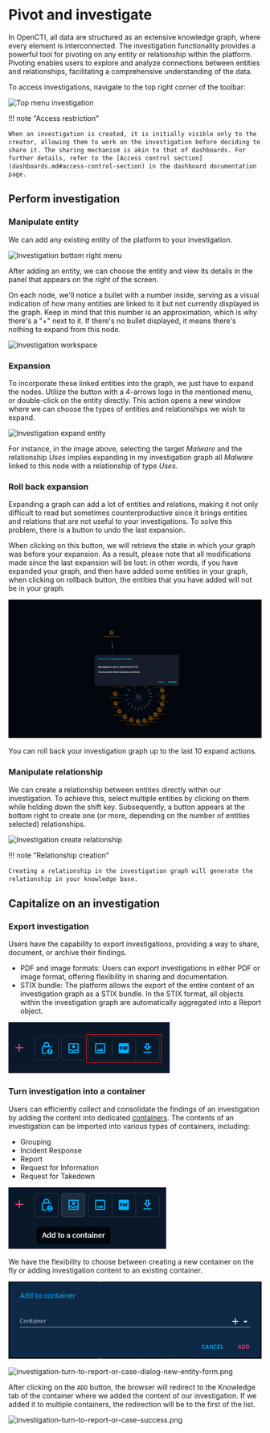 # Pivot and investigate

In OpenCTI, all data are structured as an extensive knowledge graph, where every element is interconnected. The investigation functionality provides a powerful tool for pivoting on any entity or relationship within the platform. Pivoting enables users to explore and analyze connections between entities and relationships, facilitating a comprehensive understanding of the data.

To access investigations, navigate to the top right corner of the toolbar:

![Top menu investigation](assets/top-menu-investigation.png)

!!! note "Access restriction"

    When an investigation is created, it is initially visible only to the creator, allowing them to work on the investigation before deciding to share it. The sharing mechanism is akin to that of dashboards. For further details, refer to the [Access control section](dashboards.md#access-control-section) in the dashboard documentation page.


## Perform investigation


### Manipulate entity

We can add any existing entity of the platform to your investigation.

![Investigation bottom right menu](assets/investigation-bottom-right-menu.png)

After adding an entity, we can choose the entity and view its details in the panel that appears on the right of the screen.

On each node, we'll notice a bullet with a number inside, serving as a visual indication of how many entities are linked to it but not currently displayed in the graph. Keep in mind that this number is an approximation, which is why there's a "+" next to it. If there's no bullet displayed, it means there's nothing to expand from this node.

![Investigation workspace](assets/investigation-workspace.png)

### Expansion
To incorporate these linked entities into the graph, we just have to expand the nodes. Utilize the button with a 4-arrows logo in the mentioned menu, or double-click on the entity directly. This action opens a new window where we can choose the types of entities and relationships we wish to expand.

![Investigation expand entity](assets/investigation-expand-entity.png)

For instance, in the image above, selecting the target _Malware_ and the relationship _Uses_ implies expanding in my investigation graph all _Malware_ linked to this node with a relationship of type _Uses_.

### Roll back expansion

Expanding a graph can add a lot of entities and relations, making it not only difficult to read but sometimes counterproductive since it brings entities and relations that are not useful to your investigations.
To solve this problem, there is a button to undo the last expansion.

When clicking on this button, we will retrieve the state in which your graph was before your expansion. As a result, please note that all modifications made since the last expansion will be lost: in other words, if you have expanded your graph, and then have added some entities in your graph, when clicking on rollback button, the entities that you have added will not be in your graph.

![Investigation rollback popup](assets/investigation-rollback-popup.png)

You can roll back your investigation graph up to the last 10 expand actions.

### Manipulate relationship

We can create a relationship between entities directly within our investigation. To achieve this, select multiple entities by clicking on them while holding down the shift key. Subsequently, a button appears at the bottom right to create one (or more, depending on the number of entities selected) relationships.

![Investigation create relationship](assets/investigation-create-relationship.png)

!!! note "Relationship creation"

    Creating a relationship in the investigation graph will generate the relationship in your knowledge base.


## Capitalize on an investigation


### Export investigation

Users have the capability to export investigations, providing a way to share, document, or archive their findings.

- PDF and image formats: Users can export investigations in either PDF or image format, offering flexibility in sharing and documentation.
- STIX bundle: The platform allows the export of the entire content of an investigation graph as a STIX bundle. In the STIX format, all objects within the investigation graph are automatically aggregated into a Report object.

![Investigation export](assets/investigation-export.png)


### Turn investigation into a container

Users can efficiently collect and consolidate the findings of an investigation by adding the content into dedicated [containers](containers.md). The contents of an investigation can be imported into various types of containers, including:

- Grouping
- Incident Response
- Report
- Request for Information
- Request for Takedown

![investigation-turn-to-report-or-case.png](assets/investigation-turn-to-report-or-case.png)

We have the flexibility to choose between creating a new container on the fly or adding investigation content to an existing container. 

![investigation-turn-to-report-or-case-dialog-new-entity.png](assets/investigation-turn-to-report-or-case-dialog-new-entity.png)

![investigation-turn-to-report-or-case-dialog-new-entity-form.png](assets/investigation-turn-to-report-or-case-dialog-new-entity-form.png)

After clicking on the `ADD` button, the browser will redirect to the Knowledge tab of the container where we added the content of our investigation. If we added it to multiple containers, the redirection will be to the first of the list.

![investigation-turn-to-report-or-case-success.png](assets/investigation-turn-to-report-or-case-success.png)

